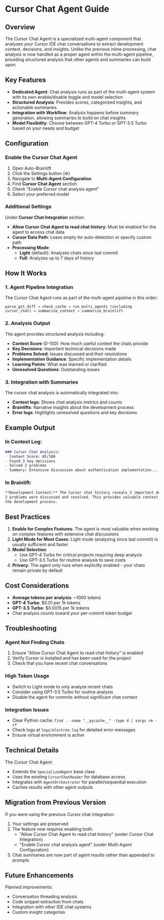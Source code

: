 # Cursor Chat Agent Guide

## Overview

The Cursor Chat Agent is a specialized multi-agent component that analyzes your Cursor IDE chat conversations to extract development context, decisions, and insights. Unlike the previous inline processing, chat analysis is now handled as a proper agent within the multi-agent pipeline, providing structured analysis that other agents and summaries can build upon.

## Key Features

- **Dedicated Agent**: Chat analysis runs as part of the multi-agent system with its own enable/disable toggle and model selection
- **Structured Analysis**: Provides scores, categorized insights, and actionable summaries
- **Integration with Workflow**: Analysis happens before summary generation, allowing summaries to build on chat insights
- **Model Flexibility**: Choose between GPT-4 Turbo or GPT-3.5 Turbo based on your needs and budget

## Configuration

### Enable the Cursor Chat Agent

1. Open Auto-Brainlift
2. Click the Settings button (⚙️)
3. Navigate to **Multi-Agent Configuration**
4. Find **Cursor Chat Agent** section
5. Check "Enable Cursor chat analysis agent"
6. Select your preferred model

### Additional Settings

Under **Cursor Chat Integration** section:
- **Allow Cursor Chat Agent to read chat history**: Must be enabled for the agent to access chat data
- **Cursor Data Path**: Leave empty for auto-detection or specify custom path
- **Processing Mode**: 
  - **Light** (default): Analyzes chats since last commit
  - **Full**: Analyzes up to 7 days of history

## How It Works

### 1. Agent Pipeline Integration

The Cursor Chat Agent runs as part of the multi-agent pipeline in this order:
```
parse_git_diff → check_cache → run_multi_agents (including cursor_chat) → summarize_context → summarize_brainlift
```

### 2. Analysis Output

The agent provides structured analysis including:
- **Context Score** (0-100): How much useful context the chats provide
- **Key Decisions**: Important technical decisions made
- **Problems Solved**: Issues discussed and their resolutions
- **Implementation Guidance**: Specific implementation details
- **Learning Points**: What was learned or clarified
- **Unresolved Questions**: Outstanding issues

### 3. Integration with Summaries

The cursor chat analysis is automatically integrated into:
- **Context logs**: Shows chat analysis metrics and counts
- **Brainlifts**: Narrative insights about the development process
- **Error logs**: Highlights unresolved questions and key decisions

## Example Output

### In Context Log:
```markdown
### Cursor Chat Analysis:
- Context Score: 85/100
- Found 3 key decisions
- Solved 2 problems
- Summary: Extensive discussion about authentication implementation...
```

### In Brainlift:
```markdown
**Development Context:** The Cursor chat history reveals 3 important decisions were made. 
2 problems were discussed and resolved. This provides valuable context for understanding 
the development process.
```

## Best Practices

1. **Enable for Complex Features**: The agent is most valuable when working on complex features with extensive chat discussions
2. **Light Mode for Most Cases**: Light mode (analyzing since last commit) is usually sufficient and faster
3. **Model Selection**: 
   - Use GPT-4 Turbo for critical projects requiring deep analysis
   - Use GPT-3.5 Turbo for routine analysis to save costs
4. **Privacy**: The agent only runs when explicitly enabled - your chats remain private by default

## Cost Considerations

- **Average tokens per analysis**: ~1000 tokens
- **GPT-4 Turbo**: $0.01 per 1k tokens
- **GPT-3.5 Turbo**: $0.0015 per 1k tokens
- Chat analysis counts toward your per-commit token budget

## Troubleshooting

### Agent Not Finding Chats
1. Ensure "Allow Cursor Chat Agent to read chat history" is enabled
2. Verify Cursor is installed and has been used for the project
3. Check that you have recent chat conversations

### High Token Usage
- Switch to Light mode to only analyze recent chats
- Consider using GPT-3.5 Turbo for routine analysis
- Disable the agent for commits without significant chat context

### Integration Issues
- Clear Python cache: `find . -name "__pycache__" -type d | xargs rm -rf`
- Check logs at `logs/electron.log` for detailed error messages
- Ensure virtual environment is active

## Technical Details

The Cursor Chat Agent:
- Extends the `SpecializedAgent` base class
- Uses the existing `CursorChatReader` for database access
- Integrates with `AgentOrchestrator` for parallel/sequential execution
- Caches results with other agent outputs

## Migration from Previous Version

If you were using the previous Cursor chat integration:
1. Your settings are preserved
2. The feature now requires enabling both:
   - "Allow Cursor Chat Agent to read chat history" (under Cursor Chat Integration)
   - "Enable Cursor chat analysis agent" (under Multi-Agent Configuration)
3. Chat summaries are now part of agent results rather than appended to prompts

## Future Enhancements

Planned improvements:
- Conversation threading analysis
- Code snippet extraction from chats
- Integration with other IDE chat systems
- Custom insight categories 